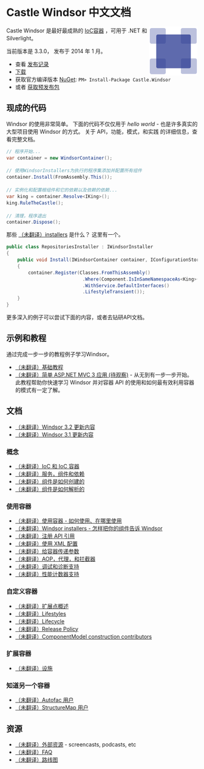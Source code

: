 ﻿# Castle Windsor 中文文档

<img align="right" src="images/windsor-logo.png">

Castle Windsor 是最好最成熟的 [IoC容器](https://github.com/castleproject/Windsor/blob/master/docs/IoC.md) ，可用于 .NET 和 Silverlight。

当前版本是 3.3.0， 发布于 2014 年 1 月。

* 查看 [发布记录](https://github.com/castleproject/Windsor/releases/tag/v3.3)
* [下载](https://github.com/castleproject/Windsor/releases/tag/v3.3)
* 获取官方编译版本 [NuGet](http://nuget.org/packages/Castle.Windsor): `PM> Install-Package Castle.Windsor`
* 或者 [获取预发布包](https://github.com/castleproject/Home/blob/master/prerelease-packages.md)

## 现成的代码

Windsor 的使用非常简单。 下面的代码不仅仅用于 *hello world* - 也是许多真实的大型项目使用 Windsor 的方式。  关于 API，功能，模式，和实践 的详细信息，查看完整文档。

```csharp
// 程序开始...
var container = new WindsorContainer();

// 使用WindsorInstallers为执行的程序集添加并配置所有组件
container.Install(FromAssembly.This());

// 实例化和配置根组件和它的依赖以及依赖的依赖...
var king = container.Resolve<IKing>();
king.RuleTheCastle();

// 清理，程序退出
container.Dispose();
```

那些 [（未翻译）installers](https://github.com/castleproject/Windsor/blob/master/docs/installers.md) 是什么？ 这里有一个。

```csharp
public class RepositoriesInstaller : IWindsorInstaller
{
	public void Install(IWindsorContainer container, IConfigurationStore store)
	{
		container.Register(Classes.FromThisAssembly()
			                .Where(Component.IsInSameNamespaceAs<King>())
			                .WithService.DefaultInterfaces()
			                .LifestyleTransient());
	}
}
```
更多深入的例子可以尝试下面的内容，或者去钻研API文档。

## 示例和教程

通过完成一步一步的教程例子学习Windsor。

* [（未翻译）基础教程](https://github.com/castleproject/Windsor/blob/master/docs/basic-tutorial.md)
* [（未翻译）简单 ASP.NET MVC 3 应用 (待观察)](https://github.com/castleproject/Windsor/blob/master/docs/mvc-tutorial-intro.md) - 从无到有一步一步开始。 此教程帮助你快速学习 Windsor 并对容器 API 的使用和如何最有效利用容器的模式有一定了解。

## 文档

* [（未翻译）Windsor 3.2 更新内容](https://github.com/castleproject/Windsor/blob/master/docs/whats-new-3.2.md)
* [（未翻译）Windsor 3.1 更新内容](https://github.com/castleproject/Windsor/blob/master/docs/whats-new-3.1.md)

### 概念

* [（未翻译）IoC 和 IoC 容器](https://github.com/castleproject/Windsor/blob/master/docs/IoC.md)
* [（未翻译）服务，组件和依赖](services-and-components.md)
* [（未翻译）组件是如何创建的](https://github.com/castleproject/Windsor/blob/master/docs/how-components-are-created.md)
* [（未翻译）组件是如何解析的](https://github.com/castleproject/Windsor/blob/master/docs/how-dependencies-are-resolved.md)

### 使用容器

* [（未翻译）使用容器 - 如何使用、在哪里使用](https://github.com/castleproject/Windsor/blob/master/docs/three-calls-pattern.md)
* [（未翻译）Windsor installers - 怎样把你的组件告诉 Windsor](https://github.com/castleproject/Windsor/blob/master/docs/installers.md)
* [（未翻译）注册 API 引用](https://github.com/castleproject/Windsor/blob/master/docs/fluent-registration-api.md)
* [（未翻译）使用 XML 配置](https://github.com/castleproject/Windsor/blob/master/docs/xml-registration-reference.md)
* [（未翻译）给容器传递参数](https://github.com/castleproject/Windsor/blob/master/docs/passing-arguments.md)
* [（未翻译）AOP，代理，和拦截器](https://github.com/castleproject/Windsor/blob/master/docs/interceptors.md)
* [（未翻译）调试和诊断支持](https://github.com/castleproject/Windsor/blob/master/docs/debugger-views.md)
* [（未翻译）性能计数器支持](https://github.com/castleproject/Windsor/blob/master/docs/performance-counters.md)

### 自定义容器

* [（未翻译）扩展点概述](https://github.com/castleproject/Windsor/blob/master/docs/extension-points.md)
* [（未翻译）Lifestyles](https://github.com/castleproject/Windsor/blob/master/docs/lifestyles.md)
* [（未翻译）Lifecycle](https://github.com/castleproject/Windsor/blob/master/docs/lifecycle.md)
* [（未翻译）Release Policy](https://github.com/castleproject/Windsor/blob/master/docs/release-policy.md)
* [（未翻译）ComponentModel construction contributors](https://github.com/castleproject/Windsor/blob/master/docs/componentmodel-construction-contributors.md)

### 扩展容器

* [（未翻译）设施](https://github.com/castleproject/Windsor/blob/master/docs/facilities.md)

### 知道另一个容器

* [（未翻译）Autofac 用户](https://github.com/castleproject/Windsor/blob/master/docs/windsor-for-autofac-users.md)
* [（未翻译）StructureMap 用户](https://github.com/castleproject/Windsor/blob/master/docs/windsor-for-structuremap-users.md)

## 资源

* [（未翻译）外部资源](https://github.com/castleproject/Windsor/blob/master/docs/external-resources.md) - screencasts, podcasts, etc
* [（未翻译）FAQ](https://github.com/castleproject/Windsor/blob/master/docs/faq.md)
* [（未翻译）路线图](https://github.com/castleproject/Windsor/blob/master/docs/roadmap.md)